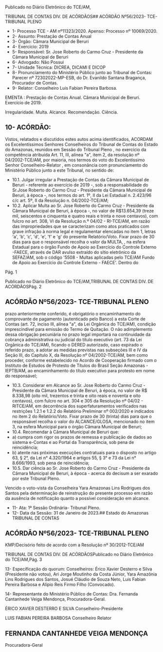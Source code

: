 Publicado  no  Diário  Eletrônico do TCE/AM,

TRIBUNAL DE CONTAS DIV. DE ACÓRDÃOS## ACÓRDÃO Nº56/2023- TCE-TRIBUNAL PLENO

- 1- Processo TCE - AM nº11323/2020. Apenso: Processo nº  10069/2020.
- 2- Assunto: Prestação de Contas Anual
- 3- Órgão: Câmara Municipal de Beruri
- 4- Exercício: 2019
- 5- Responsável: Sr. Jose Roberto do Carmo Cruz - Presidente da Câmara Municipal de Beruri
- 6- Advogado: Não Possui
- 7- Unidade Técnica: DICREA, DICAMI E DICOP
- 8- Pronunciamento  do  Ministério  Público  junto  ao  Tribunal  de  Contas: Parecer  nº 72302022-MP-ESB, do Dr. Evanildo Santana Bragança, Procurador de Contas.
- 9- Relator: Conselheiro Luis Fabian Pereira Barbosa.

EMENTA : Prestação  de  Contas  Anual. Câmara Municipal de Beruri. Exercício de 2019.

Irregularidade. Multa. Alcance. Recomendação. Ciência.

## 10-  ACÓRDÃO:

Vistos, relatados e discutidos estes autos acima identificados, ACORDAM os Excelentíssimos Senhores Conselheiros do Tribunal de Contas do Estado do Amazonas, reunidos em Sessão do Tribunal Pleno , no exercício da competência atribuída Art. 11, III, alínea "a", item 2, da resolução nº 04/2002-TCE/AM, por maioria, nos termos do voto do Excelentíssimo  Senhor  Conselheiro-Relator ,  em  consonância com  pronunciamento  do Ministério Público junto a este Tribunal, no sentido de:

- 10.1. Julgar irregular a Prestação de Contas da Câmara Municipal de Beruri -  referente ao exercício de 2019 -, sob a responsabilidade do Sr.Jose Roberto do Carmo Cruz - Presidente da Câmara Municipal de Beruri, à época -, nos termos do art. 1º, II da Lei Estadual n. 2.423/96 c/c art. 5º, II da Resolução n. 04/2002-TCE/AM;
- 10.2. Aplicar  Multa ao Sr.  Jose  Roberto  do  Carmo  Cruz -  Presidente  da Câmara Municipal de Beruri, à época -, no valor de R$13.654,39 (treze mil, seiscentos e cinquenta e quatro reais e trinta e nove centavos), com fulcro no art. 308, VI da Resolução n.º 04/02 - RI-TCE/AM, em razão das impropriedades  que  se  caracterizam  como  atos  praticados  com  grave infração  à  norma  legal  e  regulamentar  elencadas  no  item  1,  letras  'a', 'b', 'c', 'd', 'e', 'f' e 'g' do presente Relatório/Voto. Fixar prazo de 30 dias para  que  o  responsável  recolha  o  valor  da  MULTA,  ,  na  esfera Estadual para o órgão Fundo de Apoio ao Exercício do Controle Externo -FAECE,  através  de  DAR  avulso  extraído  do  sítio  eletrônico  da SEFAZ/AM,  sob  o  código  '5508  -  Multas  aplicadas  pelo  TCE/AM  Fundo de Apoio ao Exercício do Controle Externo - FAECE'. Dentro do

Pág. 1

Publicado  no  Diário  Eletrônico do TCE/AM,TRIBUNAL DE CONTAS DIV. DE ACÓRDÃOSPág. 2

## ACÓRDÃO Nº56/2023- TCE-TRIBUNAL PLENO

prazo  anteriormente  conferido,  é  obrigatório  o  encaminhamento  do comprovante  de  pagamento  (autenticado  pelo  Banco)  a  esta  Corte  de Contas  (art.  72,  inciso  III,  alínea  "a",  da  Lei  Orgânica  do  TCE/AM), condição  imprescindível  para  emissão  do  Termo  de  Quitação.  O  não adimplemento dessa obrigação  pecuniária  no  prazo  legal  importará  na continuidade  da  cobrança  administrativa  ou  judicial  do  título  executivo (art. 73 da Lei Orgânica do TCE/AM), ficando o DERED autorizado, caso expirado o referido prazo, a adotar as medidas previstas nas subseções III  e  IV  da  Seção III, do Capítulo X, da Resolução nº 04/2002-TCE/AM, bem como proceder, conforme estabelecido no Acordo de Cooperação firmado  com  o  Instituto  de  Estudos  de  Protesto  de  Títulos  do  Brasil  Seção Amazonas - IEPTB/AM, ao encaminhamento do título executivo para protesto em nome do responsável;

- 10.3. Considerar  em  Alcance ao Sr.  Jose  Roberto  do  Carmo  Cruz -Presidente  da  Câmara  Municipal  de  Beruri,  à  época,  no  valor  de R$ 8.338,98 (oito  mil,  trezentos  e  trinta  e  oito  reais  e  noventa  e  oito centavos),  com  fulcro  no  art.  304  e  305  da  Resolução  nº  04/02  -  RITCE/AM, em decorrência dos superfaturamentos verificados nas restrições 1.2.1 e 1.2.2 do Relatório Preliminar nº 002/2020 e indicados no item 2 do Relatório/Voto. Fixar prazo de 30 (trinta) dias para que o responsável recolha o valor do ALCANCE/GLOSA, mencionado no item 3, na esfera Municipal para o órgão Câmara Municipal de Beruri;
- 10.4. Recomendar à Câmara Municipal de Beruri que:
- a) cumpra com rigor os prazos de remessa e publicação de dados ao sistema e-Contas e ao Portal da Transparência, sob pena de reincidência;
- b) atente nas próximas execuções contratuais para o disposto no artigo 63,  §  2°,  da  Lei  n°  4.320/1964  e  artigos  55,  §  3°  e  73  da  Lei  n° 8.666/1993, sob pena de reincidência;
- 10.5. Dar  ciência ao Sr.  Jose  Roberto  do  Carmo  Cruz -  Presidente  da Câmara  Municipal  de  Beruri,  à  época  -  acerca  do decisum a  ser exarado por este Tribunal Pleno.

Vencido  o  voto-vista  da  Conselheira  Yara  Amazonas  Lins  Rodrigues  dos Santos pela determinação de reinstrução do presente processo em razão da ausência de notificação quanto a possível consideração em alcance.

- 11-  Ata: 1ª Sessão Ordinária- Tribunal Pleno.
- 12-  Data da Sessão: 31 de Janeiro de 2023.## Estado do Amazonas TRIBUNAL DE CONTAS

## ACÓRDÃO Nº56/2023- TCE-TRIBUNAL PLENO

KMP/Decisório feito de acordo com a Resolução nº 30/2012-TCE/AM

TRIBUNAL DE CONTAS DIV. DE ACÓRDÃOSPublicado  no  Diário  Eletrônico do TCE/AM,Pág. 3

13-  Especificação do quorum: Conselheiros: Érico Xavier Desterro e Silva (Presidente não votou), Ari Jorge Moutinho da Costa Júnior, Yara Amazônia Lins Rodrigues dos Santos, Josué Cláudio de Souza Neto, Luis Fabian Pereira Barbosa e Alípio Reis Firmo Filho (Convocado).

14-  Representante do Ministério Público de Contas: Dra. Fernanda Cantanhede Veiga Mendonça, Procuradora-Geral.

ÉRICO XAVIER DESTERRO E SILVA Conselheiro-Presidente

LUIS FABIAN PEREIRA BARBOSA Conselheiro Relator

## FERNANDA CANTANHEDE VEIGA MENDONÇA

Procuradora-Geral